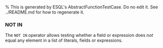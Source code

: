% This is generated by ESQL's AbstractFunctionTestCase. Do no edit it. See ../README.md for how to regenerate it.

### NOT IN
The `NOT IN` operator allows testing whether a field or expression does *not* equal any element in a list of literals, fields or expressions.
